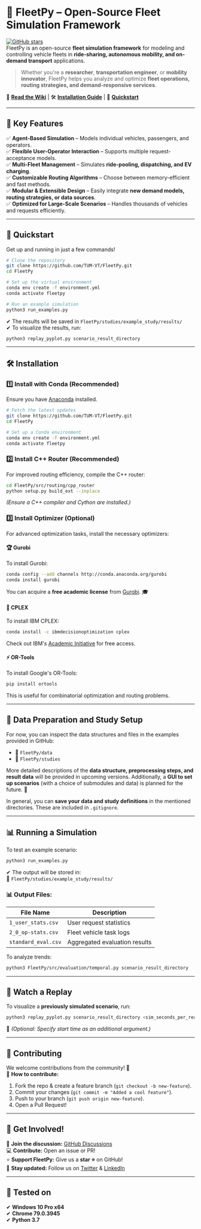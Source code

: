 # 🚖 FleetPy – Open-Source Fleet Simulation Framework  
[![GitHub stars](https://img.shields.io/github/stars/TUM-VT/FleetPy?style=social)](https://github.com/TUM-VT/FleetPy)  
FleetPy is an open-source **fleet simulation framework** for modeling and controlling vehicle fleets in **ride-sharing, autonomous mobility, and on-demand transport** applications.  

> Whether you're a **researcher**, **transportation engineer**, or **mobility innovator**, FleetPy helps you analyze and optimize **fleet operations, routing strategies, and demand-responsive services**.

📖 **[Read the Wiki](https://github.com/TUM-VT/FleetPy/wiki)** | 🛠 **[Installation Guide](#installation)** | 🚀 **[Quickstart](#quickstart)**  

---

## 🎯 Key Features  
✅ **Agent-Based Simulation** – Models individual vehicles, passengers, and operators.  
✅ **Flexible User-Operator Interaction** – Supports multiple request-acceptance models.  
✅ **Multi-Fleet Management** – Simulates **ride-pooling, dispatching, and EV charging**.  
✅ **Customizable Routing Algorithms** – Choose between memory-efficient and fast methods.  
✅ **Modular & Extensible Design** – Easily integrate **new demand models, routing strategies, or data sources**.  
✅ **Optimized for Large-Scale Scenarios** – Handles thousands of vehicles and requests efficiently.  

---

## 🚀 Quickstart  
Get up and running in just a few commands!  

```bash
# Clone the repository
git clone https://github.com/TUM-VT/FleetPy.git
cd FleetPy

# Set up the virtual environment
conda env create -f environment.yml
conda activate fleetpy

# Run an example simulation
python3 run_examples.py
```
✔ The results will be saved in `FleetPy/studies/example_study/results/`  
✔ To visualize the results, run:  
```bash
python3 replay_pyplot.py scenario_result_directory
```

---

## 🛠 Installation  

### 1️⃣ Install with Conda (Recommended)
Ensure you have [Anaconda](https://www.anaconda.com/products/distribution) installed.

```bash
# Fetch the latest updates
git clone https://github.com/TUM-VT/FleetPy.git
cd FleetPy

# Set up a Conda environment
conda env create -f environment.yml
conda activate fleetpy
```

### 2️⃣ Install C++ Router (Recommended)
For improved routing efficiency, compile the C++ router:
```bash
cd FleetPy/src/routing/cpp_router
python setup.py build_ext --inplace
```
*(Ensure a C++ compiler and Cython are installed.)*

### 3️⃣ Install Optimizer (Optional)
For advanced optimization tasks, install the necessary optimizers:

#### 🏆 **Gurobi**
To install Gurobi:
```bash
conda config --add channels http://conda.anaconda.org/gurobi
conda install gurobi
```
You can acquire a **free academic license** from [Gurobi](https://www.gurobi.com/academia/academic-program-and-licenses/). 🎓

#### 🚀 **CPLEX**
To install IBM CPLEX:
```bash
conda install -c ibmdecisionoptimization cplex
```
Check out IBM's [Academic Initiative](https://www.ibm.com/academic) for free access.

#### ⚡ **OR-Tools**
To install Google's OR-Tools:
```bash
pip install ortools
```
This is useful for combinatorial optimization and routing problems.

---

## 📂 Data Preparation and Study Setup
For now, you can inspect the data structures and files in the examples provided in GitHub:
* 📁 `FleetPy/data`
* 📁 `FleetPy/studies`

More detailed descriptions of the **data structure, preprocessing steps, and result data** will be provided in upcoming versions.
Additionally, a **GUI to set up scenarios** (with a choice of submodules and data) is planned for the future. 🎨

In general, you can **save your data and study definitions** in the mentioned directories. These are included in `.gitignore`.

<!-- ... (prepare study by config.csv and scenarios.csv) -->
<!-- ... (necessary modules for preprocessing can be installed by "pip3 install -r requirements_with_pp.txt") -->

---

## 📊 Running a Simulation  
To test an example scenario:  
```bash
python3 run_examples.py
```
✔ The output will be stored in:  
📂 `FleetPy/studies/example_study/results/`  

### 📊 Output Files:
| File Name            | Description |
|----------------------|-------------|
| `1_user_stats.csv`   | User request statistics |
| `2_0_op-stats.csv`   | Fleet vehicle task logs |
| `standard_eval.csv`  | Aggregated evaluation results |

To analyze trends:
```bash
python3 FleetPy/src/evaluation/temporal.py scenario_result_directory
```

---

## 🎥 Watch a Replay  
To visualize a **previously simulated scenario**, run:  
```bash
python3 replay_pyplot.py scenario_result_directory <sim_seconds_per_real_second>
```
🛑 *(Optional: Specify start time as an additional argument.)*

---

## 🤝 Contributing  
We welcome contributions from the community! 🚀  
📌 **How to contribute:**  
1. Fork the repo & create a feature branch (`git checkout -b new-feature`).  
2. Commit your changes (`git commit -m "Added a cool feature"`).  
3. Push to your branch (`git push origin new-feature`).  
4. Open a Pull Request!  

<!-- ... TODO: contributing.md 
🔍 Check out [CONTRIBUTING.md](link) for guidelines.  
-->


---

## 📢 Get Involved!  
💬 **Join the discussion:** [GitHub Discussions](https://github.com/TUM-VT/FleetPy/discussions)  
💻 **Contribute:** Open an issue or PR!  
⭐ **Support FleetPy:** Give us a **star ⭐** on GitHub!  
🚀 **Stay updated:** Follow us on [Twitter](#) & [LinkedIn](https://www.linkedin.com/school/tum-chair-of-traffic-engineering-and-control/)  

---

## 📌 Tested on  
✔ **Windows 10 Pro x64**  
✔ **Chrome 79.0.3945**  
✔ **Python 3.7**  
